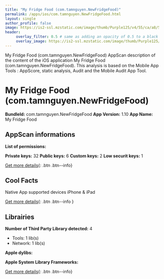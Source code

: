 ```yaml
---
title: "My Fridge Food (com.tamnguyen.NewFridgeFood)"
permalink: /apps/ios/com.tamnguyen.NewFridgeFood.html
layout: single
author_profile: false
image: https://is2-ssl.mzstatic.com/image/thumb/Purple125/v4/55/ca/a8/55caa820-1362-efd1-82c1-7ef86a9a0f94/AppIcon-1x_U007emarketing-0-7-0-0-85-220.png/512x512bb.jpg
header: 
     overlay_filter: 0.5 # same as adding an opacity of 0.5 to a black background
     overlay_image: https://is2-ssl.mzstatic.com/image/thumb/Purple125/v4/55/ca/a8/55caa820-1362-efd1-82c1-7ef86a9a0f94/AppIcon-1x_U007emarketing-0-7-0-0-85-220.png/512x512bb.jpg
---
```

My Fridge Food (com.tamnguyen.NewFridgeFood) AppScan description of the content of the iOS application My Fridge Food (com.tamnguyen.NewFridgeFood). This analysis is based on the Mobile App Tools : AppScore, static analysis, Audit and the Mobile Audit App Tool.

# My Fridge Food (com.tamnguyen.NewFridgeFood)

**BundleId:** com.tamnguyen.NewFridgeFood
**App Version:** 1.10
**App Name:** My Fridge Food


## AppScan informations 

**List of permissions:** 
  
  
**Private keys:** 32
**Public keys:** 6
**Custom keys:** 2
**Low securit keys:** 1
  
[Get more details](/pricing.html){: .btn .btn--info}

## Cool Facts

Native App
supported devices iPhone & iPad
  
[Get more details](/pricing.html){: .btn .btn--info }

## Librairies 
**Number of Third Party Library detected:** 4
- Tools: 1 lib(s)
- Network: 1 lib(s)


**Apple dylibs:**


**Apple System Library Frameworks:**


  
[Get more details](/pricing.html){: .btn .btn--info}

